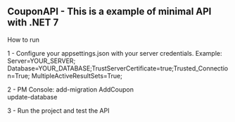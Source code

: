 ## CouponAPI - This is a example of minimal API with .NET 7

How to run

1 - Configure your appsettings.json with your server credentials.
Example: 
Server=YOUR_SERVER; Database=YOUR_DATABASE;TrustServerCertificate=true;Trusted_Connection=True; MultipleActiveResultSets=True;

2 - PM Console:
add-migration AddCoupon\
update-database

3 - Run the project and test the API
